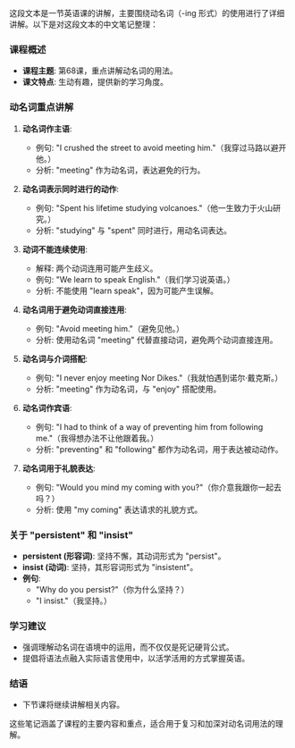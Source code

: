 这段文本是一节英语课的讲解，主要围绕动名词（-ing 形式）的使用进行了详细讲解。以下是对这段文本的中文笔记整理：

### 课程概述
- **课程主题**: 第68课，重点讲解动名词的用法。
- **课文特点**: 生动有趣，提供新的学习角度。

### 动名词重点讲解
1. **动名词作主语**:
   - 例句: "I crushed the street to avoid meeting him."（我穿过马路以避开他。）
   - 分析: "meeting" 作为动名词，表达避免的行为。

2. **动名词表示同时进行的动作**:
   - 例句: "Spent his lifetime studying volcanoes."（他一生致力于火山研究。）
   - 分析: "studying" 与 "spent" 同时进行，用动名词表达。

3. **动词不能连续使用**:
   - 解释: 两个动词连用可能产生歧义。
   - 例句: "We learn to speak English."（我们学习说英语。）
   - 分析: 不能使用 "learn speak"，因为可能产生误解。

4. **动名词用于避免动词直接连用**:
   - 例句: "Avoid meeting him."（避免见他。）
   - 分析: 使用动名词 "meeting" 代替直接动词，避免两个动词直接连用。

5. **动名词与介词搭配**:
   - 例句: "I never enjoy meeting Nor Dikes."（我就怕遇到诺尔·戴克斯。）
   - 分析: "meeting" 作为动名词，与 "enjoy" 搭配使用。

6. **动名词作宾语**:
   - 例句: "I had to think of a way of preventing him from following me."（我得想办法不让他跟着我。）
   - 分析: "preventing" 和 "following" 都作为动名词，用于表达被动动作。

7. **动名词用于礼貌表达**:
   - 例句: "Would you mind my coming with you?"（你介意我跟你一起去吗？）
   - 分析: 使用 "my coming" 表达请求的礼貌方式。

### 关于 "persistent" 和 "insist"
- **persistent (形容词)**: 坚持不懈，其动词形式为 "persist"。
- **insist (动词)**: 坚持，其形容词形式为 "insistent"。
- **例句**: 
   - "Why do you persist?"（你为什么坚持？）
   - "I insist."（我坚持。）

### 学习建议
- 强调理解动名词在语境中的运用，而不仅仅是死记硬背公式。
- 提倡将语法点融入实际语言使用中，以活学活用的方式掌握英语。

### 结语
- 下节课将继续讲解相关内容。

这些笔记涵盖了课程的主要内容和重点，适合用于复习和加深对动名词用法的理解。